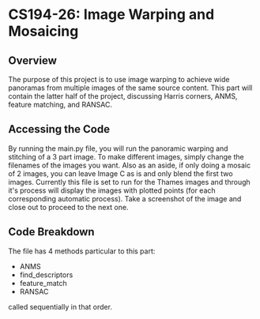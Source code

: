 # CS194-26: Image Warping and Mosaicing
## Overview
The purpose of this project is to use image warping to achieve wide panoramas from multiple images of the same source content. This part will contain the latter half of the project, discussing Harris corners, ANMS, feature matching, and RANSAC.
## Accessing the Code
By running the main.py file, you will run the panoramic warping and stitching of a 3 part image. To make different images, simply change the filenames of the images you want. Also as an aside, if only doing a mosaic of 2 images, you can leave Image C as is and only blend the first two images. Currently this file is set to run for the Thames images and through it's process will display the images with plotted points (for each corresponding automatic process). Take a screenshot of the image and close out to proceed to the next one.
## Code Breakdown
The file has 4 methods particular to this part:
- ANMS
- find_descriptors
- feature_match
- RANSAC

called sequentially in that order.

